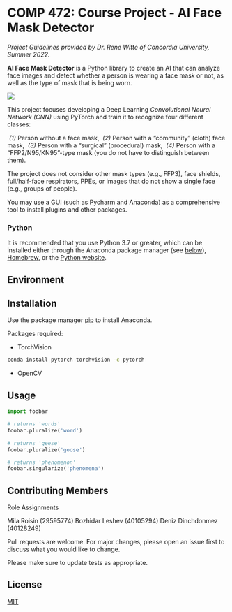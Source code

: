 # COMP 472: Course Project - AI Face Mask Detector 

*Project Guidelines provided by Dr. Rene Witte of Concordia University, Summer 2022.*

**AI Face Mask Detector** is a Python library to create an AI that can analyze face images and detect whether a person is wearing a face mask or not, as well as the type of mask that is being worn.

![](https://tva1.sinaimg.cn/large/e6c9d24egy1h2vfads4prj20u00vudkd.jpg)

This project focuses developing a Deep Learning *Convolutional Neural Network (CNN)* using PyTorch and train it to recognize four different classes: 

​				*(1)* Person without a face mask,
​				*(2)* Person with a “community” (cloth) face mask,
​				*(3)* Person with a “surgical” (procedural) mask,
​				*(4)* Person with a “FFP2/N95/KN95”-type mask (you do not have to distinguish between them). 

The project does not consider other mask types (e.g., FFP3), face shields, full/half-face respirators, PPEs, or images that do not show a single face (e.g., groups of people).

You may use a GUI (such as Pycharm and Anaconda) as a comprehensive tool to install plugins and other packages.

### Python

It is recommended that you use Python 3.7 or greater, which can be installed either through the Anaconda package manager (see [below](https://pytorch.org/get-started/locally/#anaconda)), [Homebrew](https://brew.sh/), or the [Python website](https://www.python.org/downloads/mac-osx/).

## Environment





## Installation

Use the package manager [pip](https://pip.pypa.io/en/stable/) to install Anaconda.

Packages required:

- TorchVision

```bash
conda install pytorch torchvision -c pytorch
```
- OpenCV



## Usage

```python
import foobar

# returns 'words'
foobar.pluralize('word')

# returns 'geese'
foobar.pluralize('goose')

# returns 'phenomenon'
foobar.singularize('phenomena')
```

## Contributing Members 
Role Assignments



Mila Roisin (29595774)
Bozhidar Leshev (40105294)
Deniz Dinchdonmez (40128249)

Pull requests are welcome. For major changes, please open an issue first to discuss what you would like to change.


Please make sure to update tests as appropriate.

## License
[MIT](https://choosealicense.com/licenses/mit/)

